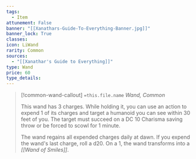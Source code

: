 ```yaml
---
tags:
  - Item
attunement: False
banner: "[[Xanathars-Guide-To-Everything-Banner.jpg]]"
banner_lock: True
classes:
icon: LiWand
rarity: Common
sources:
  - "[[Xanathar's Guide to Everything]]"
type: Wand
price: 60
type_details: 
---
```

>[!common-wand-callout] `=this.file.name`
>*Wand, Common*
>
>This wand has 3 charges. While holding it, you can use an action to expend 1 of its charges and target a humanoid you can see within 30 feet of you. The target must succeed on a DC 10 Charisma saving throw or be forced to scowl for 1 minute.
>
>The wand regains all expended charges daily at dawn. If you expend the wand's last charge, roll a d20. On a 1, the wand transforms into a *[[Wand of Smiles]]*.
>
>
